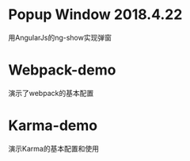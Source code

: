 ﻿# Popup Window 2018.4.22              
用AngularJs的ng-show实现弹窗               

# Webpack-demo             
演示了webpack的基本配置             

# Karma-demo             
演示Karma的基本配置和使用                 
